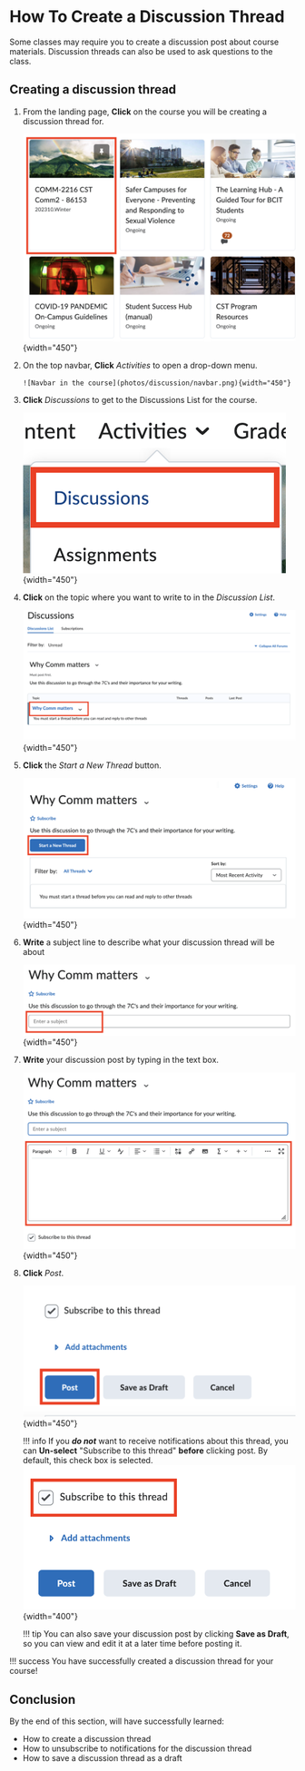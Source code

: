# How To Create a Discussion Thread

Some classes may require you to create a discussion post about course materials. Discussion threads can also be used to ask questions to the class.

## Creating a discussion thread

1. From the landing page, **Click** on the course you will be creating a discussion thread for.

    ![Selecting a course from the landing page](photos/discussion/course-select.png){width="450"}

2. On the top navbar, **Click** *Activities* to open a drop-down menu.
    
       ![Navbar in the course](photos/discussion/navbar.png){width="450"}

3. **Click** *Discussions* to get to the Discussions List for the course.
    
     ![Click Discussions in the Dropdown menu](photos/discussion/dropdown.png){width="450"}

4. **Click** on the topic where you want to write to in the *Discussion List*.

     ![Click the topic you want to write to in the Discussion list](photos/discussion/discussion-list.png){width="450"}

5. **Click** the *Start a New Thread* button.
 
     ![Click the topic you want to write to in the Discussion list](photos/discussion/start-new-thread.png){width="450"}

6. **Write** a subject line to describe what your discussion thread will be about
  
     ![Click the topic you want to write to in the Discussion list](photos/discussion/subject-line.png){width="450"}

7. **Write** your discussion post by typing in the text box.

     ![Click the topic you want to write to in the Discussion list](photos/discussion/write-post.png){width="450"}


8. **Click** *Post*.

     ![Blue Post button](photos/discussion/post.png){width="450"}

    !!! info
        If you ***do not*** want to receive notifications about this thread, you can **Un-select** "Subscribe to this thread" **before** clicking post. By default, this check box is selected.  
        ![](photos/discussion/subscribe.png){width="400"}

    !!! tip
        You can also save your discussion post by clicking **Save as Draft**, so you can view and edit it at a later time before posting it.

!!! success
    You have successfully created a discussion thread for your course!

## Conclusion

By the end of this section, will have successfully learned:

* How to create a discussion thread
* How to unsubscribe to notifications for the discussion thread
* How to save a discussion thread as a draft
